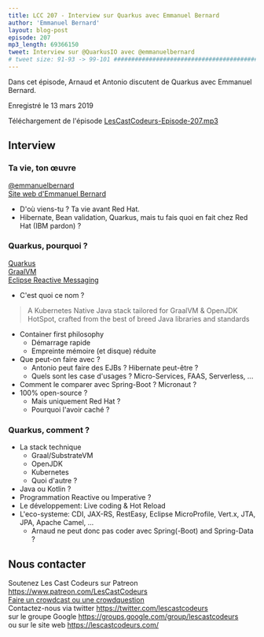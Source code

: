 ```yaml
---
title: LCC 207 - Interview sur Quarkus avec Emmanuel Bernard
author: 'Emmanuel Bernard'
layout: blog-post
episode: 207
mp3_length: 69366150
tweet: Interview sur @QuarkusIO avec @emmanuelbernard
# tweet size: 91-93 -> 99-101 #######################################################################
---
```

Dans cet épisode, Arnaud et Antonio discutent de Quarkus avec Emmanuel Bernard.

Enregistré le 13 mars 2019

Téléchargement de l'épisode [LesCastCodeurs-Episode-207.mp3](https://traffic.libsyn.com/lescastcodeurs/LesCastCodeurs-Episode-207.mp3)

## Interview

### Ta vie, ton œuvre

[@emmanuelbernard](https://twitter.com/emmanuelbernard)  
[Site web d'Emmanuel Bernard](https://emmanuelbernard.com)  

* D'où viens-tu ? Ta vie avant Red Hat.
* Hibernate, Bean validation, Quarkus, mais tu fais quoi en fait chez Red Hat (IBM pardon) ?

### Quarkus, pourquoi ?

[Quarkus](https://quarkus.io/)  
[GraalVM](http://graalvm.org/)  
[Eclipse Reactive Messaging](https://github.com/eclipse/microprofile-reactive-messaging)  

* C'est quoi ce nom ?

> A Kubernetes Native Java stack tailored for GraalVM & OpenJDK HotSpot, crafted from the best of breed Java libraries and standards


* Container first philosophy
    * Démarrage rapide
    * Empreinte mémoire (et disque) réduite
* Que peut-on faire avec ?
    * Antonio peut faire des EJBs ? Hibernate peut-être ?
    * Quels sont les case d'usages ? Micro-Services, FAAS, Serverless, ...
* Comment le comparer avec Spring-Boot ? Micronaut ?
* 100% open-source ? 
    * Mais uniquement Red Hat ? 
    * Pourquoi l'avoir caché ?

### Quarkus, comment ?

* La stack technique
    * Graal/SubstrateVM
    * OpenJDK
    * Kubernetes
    * Quoi d'autre ?
* Java ou Kotlin ?
* Programmation Reactive ou Imperative ?
* Le développement: Live coding & Hot Reload
* L'eco-systeme: CDI, JAX-RS, RestEasy, Eclipse MicroProfile, Vert.x, JTA, JPA, Apache Camel, ...
    * Arnaud ne peut donc pas coder avec Spring(-Boot) and Spring-Data ?

## Nous contacter

Soutenez Les Cast Codeurs sur Patreon <https://www.patreon.com/LesCastCodeurs>  
[Faire un crowdcast ou une crowdquestion](https://lescastcodeurs.com/crowdcasting/)  
Contactez-nous via twitter <https://twitter.com/lescastcodeurs>  
sur le groupe Google <https://groups.google.com/group/lescastcodeurs>  
ou sur le site web <https://lescastcodeurs.com/>
